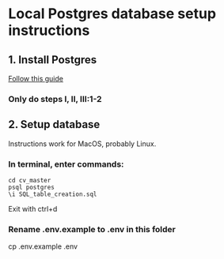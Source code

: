 # Local Postgres database setup instructions

## 1. Install Postgres
[Follow this guide](https://www.codementor.io/devops/tutorial/getting-started-postgresql-server-mac-osx)
### Only do steps I, II, III:1-2

## 2. Setup database

Instructions work for MacOS, probably Linux.

  ### In terminal, enter commands: 
    cd cv_master
    psql postgres
    \i SQL_table_creation.sql

 Exit with ctrl+d



### Rename .env.example to .env in this folder

  cp .env.example .env
